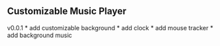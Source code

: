 ## Customizable Music Player

v0.0.1
    * add customizable background
    * add clock
    * add mouse tracker
    * add background music

